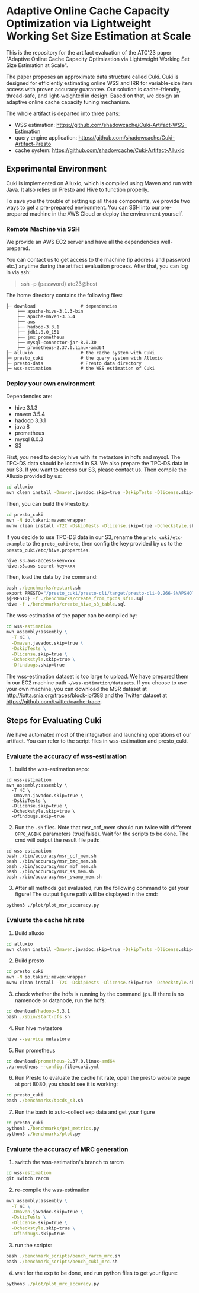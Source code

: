 # Adaptive Online Cache Capacity Optimization via Lightweight Working Set Size Estimation at Scale

This is the repository for the artifact evaluation of the ATC'23 paper "Adaptive Online Cache Capacity Optimization via Lightweight Working Set Size Estimation at Scale".

The paper proposes an approximate data structure called Cuki. Cuki is designed for efficiently estimating online WSS and IRR for variable-size item access with proven accuracy guarantee. Our solution is cache-friendly, thread-safe, and light-weighted in design. Based on that, we design an adaptive online cache capacity tuning mechanism.

The whole artifact is departed into three parts:
- WSS estimation: https://github.com/shadowcache/Cuki-Artifact-WSS-Estimation
- query engine application: https://github.com/shadowcache/Cuki-Artifact-Presto
- cache system: https://github.com/shadowcache/Cuki-Artifact-Alluxio

## Experimental Environment
Cuki is implemented on Alluxio, which is compiled using Maven and run with Java. It also relies on Presto and Hive to function properly.

To save you the trouble of setting up all these components, we provide two ways to get a pre-prepared environment. You can SSH into our pre-prepared machine in the AWS Cloud or deploy the environment yourself.

### Remote Machine via SSH
We provide an AWS EC2 server and have all the dependencies well-prepared.

You can contact us to get access to the machine (ip address and password etc.) anytime during the artifact evaluation process. After that, you can log in via ssh:

> ssh -p {password} atc23@host

The home directory contains the following files:
```
├─ download                 # dependencies
    ├── apache-hive-3.1.3-bin 
    ├── apache-maven-3.5.4
    ├── aws
    ├── hadoop-3.3.1
    ├── jdk1.8.0_151
    ├── jmx_prometheus
    ├── mysql-connector-jar-8.0.30
    ├── prometheus-2.37.0.linux-amd64
├─ alluxio                  # the cache system with Cuki
├─ presto_cuki              # the query system with Alluxio
├─ presto-data              # Presto data directory
├─ wss-estimation           # the WSS estimation of Cuki
```

### Deploy your own environment
Dependencies are:
- hive 3.1.3
- maven 3.5.4
- hadoop 3.3.1
- java 8
- prometheus
- mysql 8.0.3
- S3


First, you need to deploy hive with its metastore in hdfs and mysql. The TPC-DS data should be located in S3. We also prepare the TPC-DS data in our S3. If you want to access our S3, please contact us. Then compile the Alluxio provided by us:
```cmd
cd alluxio
mvn clean install -Dmaven.javadoc.skip=true -DskipTests -Dlicense.skip=true -Dcheckstyle.skip=true -Dfindbugs.skip=true -Prelease
```

Then, you can build the Presto by:
```cmd
cd presto_cuki
mvn -N io.takari:maven:wrapper
mvnw clean install -T2C -DskipTests -Dlicense.skip=true -Dcheckstyle.skip=true -Dfindbugs.skip=true -pl '!presto-docs'
``` 

If you decide to use TPC-DS data in our S3, rename the `preto_cuki/etc-example` to the `preto_cuki/etc`, then config the key provided by us to the `presto_cuki/etc/hive.properties`.
```
hive.s3.aws-access-key=xxx
hive.s3.aws-secret-key=xxx
```

Then, load the data by the command:
```cmd
bash ./benchmarks/restart.sh
export PRESTO="/presto_cuki/presto-cli/target/presto-cli-0.266-SNAPSHOT-executable.jar"
${PRESTO} -f ./benchmarks/create_from_tpcds_sf10.sql
hive -f ./benchmarks/create_hive_s3_table.sql
```


The wss-estimation of the paper can be compiled by:
```cmd
cd wss-estimation
mvn assembly:assembly \
  -T 4C \
  -Dmaven.javadoc.skip=true \
  -DskipTests \
  -Dlicense.skip=true \
  -Dcheckstyle.skip=true \
  -Dfindbugs.skip=true
```

The wss-estimation dataset is too large to upload. We have prepared them in our EC2 machine path `~/wss-estimation/datasets`. If you choose to use your own machine, you can download the MSR dataset at http://iotta.snia.org/traces/block-io/388 and the Twitter dataset at https://github.com/twitter/cache-trace.  


##  Steps for Evaluating Cuki
We have automated most of the integration and launching operations of our artifact. You can refer to the script files in wss-estimation and presto_cuki.

### Evaluate the accuracy of wss-estimation
1. build the wss-estimation repo:
```
cd wss-estimation
mvn assembly:assembly \
  -T 4C \
  -Dmaven.javadoc.skip=true \
  -DskipTests \
  -Dlicense.skip=true \
  -Dcheckstyle.skip=true \
  -Dfindbugs.skip=true
```
2. Run the `.sh` files. Note that msr_ccf_mem should run twice with different `OPPO_AGING` parameters (true|false). Wait for the scripts to be done. The cmd will output the result file path:
```
cd wss-estimation
bash ./bin/accuracy/msr_ccf_mem.sh
bash ./bin/accuracy/msr_bmc_mem.sh
bash ./bin/accuracy/msr_mbf_mem.sh
bash ./bin/accuracy/msr_ss_mem.sh
bash ./bin/accuracy/msr_swamp_mem.sh
```
3. After all methods get evaluated, run the following command to get your figure! The output figure path will be displayed in the cmd:
```
python3 ./plot/plot_msr_accuracy.py
```

### Evaluate the cache hit rate

1. Build alluxio
```cmd
cd alluxio
mvn clean install -Dmaven.javadoc.skip=true -DskipTests -Dlicense.skip=true -Dcheckstyle.skip=true -Dfindbugs.skip=true -Prelease
```
2. Build presto
```cmd
cd presto_cuki
mvn -N io.takari:maven:wrapper
mvnw clean install -T2C -DskipTests -Dlicense.skip=true -Dcheckstyle.skip=true -Dfindbugs.skip=true -pl '!presto-docs'
```
3. check whether the hdfs is running by the command `jps`. If there is no namenode or datanode, run the hdfs:
```cmd
cd download/hadoop-3.3.1
bash ./sbin/start-dfs.sh
```
4. Run hive metastore
```cmd
hive --service metastore
```
5. Run prometheus
```cmd
cd download/prometheus-2.37.0.linux-amd64
./prometheus --config.file=cuki.yml
```
6. Run Presto to evaluate the cache hit rate, open the presto website page at port 8080, you should see it is working:
```cmd
cd presto_cuki
bash ./benchmarks/tpcds_s3.sh 
```
7. Run the bash to auto-collect exp data and get your figure
```cmd
cd presto_cuki
python3 ./benchmarks/get_metrics.py
python3 ./benchmarks/plot.py
```

### Evaluate the accuracy of MRC generation
1. switch the wss-estimation's branch to rarcm
```cmd
cd wss-estimation
git switch rarcm
```
2. re-compile the wss-estimation
```cmd
mvn assembly:assembly \
  -T 4C \
  -Dmaven.javadoc.skip=true \
  -DskipTests \
  -Dlicense.skip=true \
  -Dcheckstyle.skip=true \
  -Dfindbugs.skip=true
```
3. run the scripts:
```cmd
bash ./benchmark_scripts/bench_rarcm_mrc.sh
bash ./benchmark_scripts/bench_cuki_mrc.sh
```
4. wait for the exp to be done, and run python files to get your figure:
```cmd
python3 ./plot/plot_mrc_accuracy.py
```
